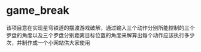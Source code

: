 # game_break
该项目意在实现星穹铁道的摆渡游戏破解，通过输入三个动作分别所能控制的三个罗盘的角度以及三个罗盘分别距离目标位置的角度来解算出每个动作应该执行多少次，并制作成一个小网站供大家使用
